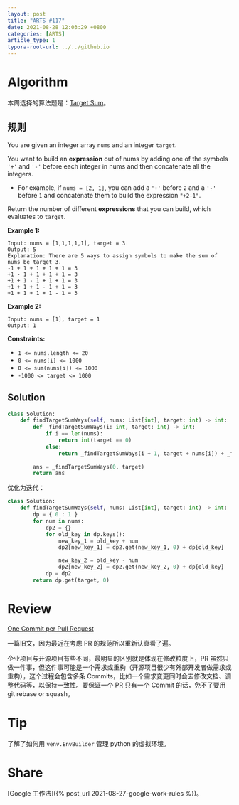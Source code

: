 ```yaml
---
layout: post
title: "ARTS #117"
date: 2021-08-28 12:03:29 +0800
categories: [ARTS]
article_type: 1
typora-root-url: ../../github.io
---
```



# Algorithm

本周选择的算法题是：[Target Sum](https://leetcode.com/problems/target-sum/)。


## 规则

You are given an integer array `nums` and an integer `target`.

You want to build an **expression** out of nums by adding one of the symbols `'+'` and `'-'` before each integer in nums and then concatenate all the integers.

- For example, if `nums = [2, 1]`, you can add a `'+'` before `2` and a `'-'` before `1` and concatenate them to build the expression `"+2-1"`.

Return the number of different **expressions** that you can build, which evaluates to `target`.

 

**Example 1:**

```
Input: nums = [1,1,1,1,1], target = 3
Output: 5
Explanation: There are 5 ways to assign symbols to make the sum of nums be target 3.
-1 + 1 + 1 + 1 + 1 = 3
+1 - 1 + 1 + 1 + 1 = 3
+1 + 1 - 1 + 1 + 1 = 3
+1 + 1 + 1 - 1 + 1 = 3
+1 + 1 + 1 + 1 - 1 = 3
```

**Example 2:**

```
Input: nums = [1], target = 1
Output: 1
```

 

**Constraints:**

- `1 <= nums.length <= 20`
- `0 <= nums[i] <= 1000`
- `0 <= sum(nums[i]) <= 1000`
- `-1000 <= target <= 1000`

## Solution

```python
class Solution:
    def findTargetSumWays(self, nums: List[int], target: int) -> int:
        def _findTargetSumWays(i: int, target: int) -> int:
            if i == len(nums):
                return int(target == 0)
            else:
                return _findTargetSumWays(i + 1, target + nums[i]) + _findTargetSumWays(i + 1, target - nums[i])
        
        ans = _findTargetSumWays(0, target)
        return ans
```

优化为迭代：

```python
class Solution:
    def findTargetSumWays(self, nums: List[int], target: int) -> int:
        dp = { 0 : 1 }
        for num in nums:
            dp2 = {}
            for old_key in dp.keys():
                new_key_1 = old_key + num
                dp2[new_key_1] = dp2.get(new_key_1, 0) + dp[old_key]

                new_key_2 = old_key - num
                dp2[new_key_2] = dp2.get(new_key_2, 0) + dp[old_key]
            dp = dp2
        return dp.get(target, 0)
```

# Review

[One Commit per Pull Request](https://ndlib.github.io/practices/one-commit-per-pull-request/)

一篇旧文，因为最近在考虑 PR 的规范所以重新认真看了遍。

企业项目与开源项目有些不同，最明显的区别就是体现在修改粒度上，PR 虽然只做一件事，但这件事可能是一个需求或重构（开源项目很少有外部开发者做需求或重构），这个过程会包含多条 Commits，比如一个需求变更同时会去修改文档、调整代码等，以保持一致性。要保证一个 PR 只有一个 Commit 的话，免不了要用 git rebase or squash。

# Tip

了解了如何用 `venv.EnvBuilder` 管理 python 的虚拟环境。

# Share

[Google 工作法]({% post_url 2021-08-27-google-work-rules %})。
